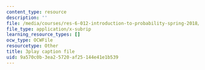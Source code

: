 ```yaml
---
content_type: resource
description: ''
file: /media/courses/res-6-012-introduction-to-probability-spring-2018/9a570c0b3ea25720af25144e41e1b539_uxVRfj60z98.vtt
file_type: application/x-subrip
learning_resource_types: []
ocw_type: OCWFile
resourcetype: Other
title: 3play caption file
uid: 9a570c0b-3ea2-5720-af25-144e41e1b539
---
```

